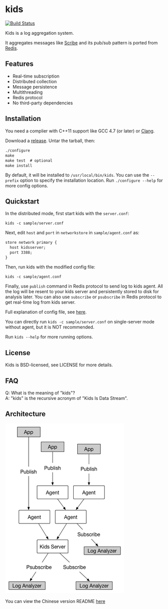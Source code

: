 kids
====

[![Build Status]][Travis CI]

Kids is a log aggregation system.

It aggregates messages like [Scribe](https://github.com/facebookarchive/scribe) and its pub/sub pattern is ported from [Redis](http://redis.io/).


Features
--------

* Real-time subscription
* Distributed collection
* Message persistence
* Multithreading
* Redis protocol
* No third-party dependencies


Installation
------------

You need a complier with C++11 support like GCC 4.7 (or later) or [Clang](http://clang.llvm.org).

Download a [release](https://github.com/zhihu/kids/releases). Untar the tarball, then:

    ./configure
    make
    make test  # optional
    make install

By default, it will be installed to `/usr/local/bin/kids`.
You can use the `--prefix` option to specify the installation location.
Run `./configure --help` for more config options.


Quickstart
----------

In the distributed mode, first start kids with the `server.conf`:

    kids -c sample/server.conf

Next, edit `host` and `port` in `networkstore` in `sample/agent.conf` as:

	store network primary {
      host kidsserver;
      port 3388;
    }

Then, run kids with the modified config file:

	kids -c sample/agent.conf

Finally, use `publish` command in Redis protocol to send log to kids agent.
All the log will be resent to your kids server and persistently stored to disk for analysis later.
You can also use `subscribe` or `psubscribe` in Redis protocol to get real-time log from kids server.

Full explanation of config file, see [here](doc/config.md).

You can directly run `kids -c sample/server.conf` on single-server mode without agent, but it is NOT recommended.

Run `kids --help` for more running options.


License
-------

Kids is BSD-licensed, see LICENSE for more details.


FAQ
---

Q: What is the meaning of "kids"?  
A: "kids" is the recursive acronym of "Kids Is Data Stream".


Architecture
------------

![image](doc/image/arch.jpg)

You can view the Chinese version README [here](README.zh_CN.md)


[Build Status]: https://img.shields.io/travis/zhihu/kids/master.svg?style=flat
[Travis CI]:    https://travis-ci.org/zhihu/kids
